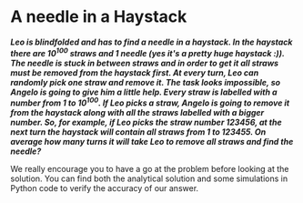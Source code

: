 # A needle in a Haystack

***Leo is blindfolded and has to find a needle in a haystack. In the haystack there are  10<sup>100</sup> straws and 1 needle (yes it's a pretty huge haystack :)). The needle is stuck in between straws and in order to get it all straws must be removed from the haystack first.
At every turn, Leo can randomly pick one straw and remove it.
The task looks impossible, so Angelo is going to give him a little help. Every straw is labelled with a number from 1 to 10<sup>100</sup>. If Leo picks a straw, Angelo is going to remove it from the haystack along with all the straws labelled with a bigger number. So, for example, if Leo picks the straw number 123456, at the next turn the haystack will contain all straws from 1 to 123455. On average how many turns it will take Leo to remove all straws and find the needle?***

We really encourage you to have a go at the problem before looking at the solution. You can find both the analytical solution and some simulations in Python code to verify the accuracy of our answer.
